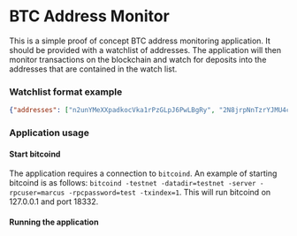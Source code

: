 # BTC Address Monitor

This is a simple proof of concept BTC address monitoring application. It should be provided with a watchlist of 
addresses. The application will then monitor transactions on the blockchain and watch for deposits into the addresses
that are contained in the watch list.

### Watchlist format example

```json
{"addresses": ["n2unYMeXXpadkocVka1rPzGLpJ6PwLBgRy", "2N8jrpNnTzrYJMU4cLfmQudbRemyLyQKWnC"]}
```

### Application usage

#### Start bitcoind

The application requires a connection to `bitcoind`. An example of starting bitcoind is as follows: 
`bitcoind -testnet -datadir=testnet -server -rpcuser=marcus -rpcpassword=test -txindex=1`. This
will run bitcoind on 127.0.0.1 and port 18332.

#### Running the application

